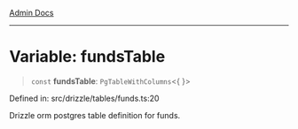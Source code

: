 [Admin Docs](/)

***

# Variable: fundsTable

> `const` **fundsTable**: `PgTableWithColumns`\<\{ \}\>

Defined in: src/drizzle/tables/funds.ts:20

Drizzle orm postgres table definition for funds.
